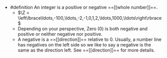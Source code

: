 - #definition An integer is a positive or negative ==[[whole number]]==.
	- $\Z = \left\lbrace\ldots,-100,\ldots,-2,-1,0,1,2,\ldots,1000,\ldots\right\rbrace$
	- Depending on your perspective, Zero (0) is both negative and positive or neither negative nor positive.
	- A negative is a ==[[direction]]== relative to 0. Usually, a number line has negatives on the left side so we like to say a negative is the same as the direction left. See ==[[direction]]== for more details.